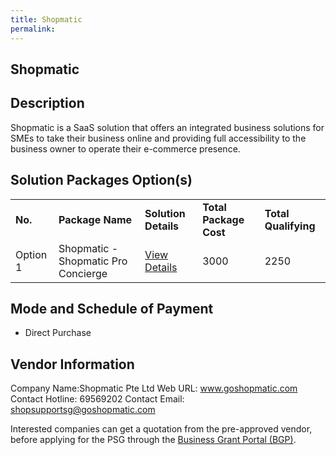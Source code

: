 ```yaml
---
title: Shopmatic
permalink: 
---
```


## Shopmatic

## Description

Shopmatic is a SaaS solution that offers an integrated business solutions for SMEs to take their business online and providing full accessibility to the business owner to operate their e-commerce presence.

## Solution Packages Option(s)

<table>
<tr>
<td><b>No.</b></td>
<td><b>Package Name</b></td>
<td><b>Solution Details</b></td>
<td><b>Total Package Cost</b></td>
<td><b>Total Qualifying</b></td>
</tr>
<tr>
<td>Option 1</td>
<td>Shopmatic - Shopmatic Pro Concierge</td>
<td><a href='https://www.gobusiness.gov.sg/images/psg/Desensitised_Shopmatic_Modified_Annex_3_wef_1_march_2021.pdf'>View Details</a></td>
<td>3000</td>
<td>2250</td>
</tr>
</table>

## Mode and Schedule of Payment

 - Direct Purchase

## Vendor Information

 Company Name:Shopmatic Pte Ltd 
Web URL: www.goshopmatic.com 
Contact Hotline: 69569202 
Contact Email: shopsupportsg@goshopmatic.com 


Interested companies can get a quotation from the pre-approved vendor, before applying for the PSG through the <a href='https://www.businessgrants.gov.sg/'>Business Grant Portal (BGP)</a>.
